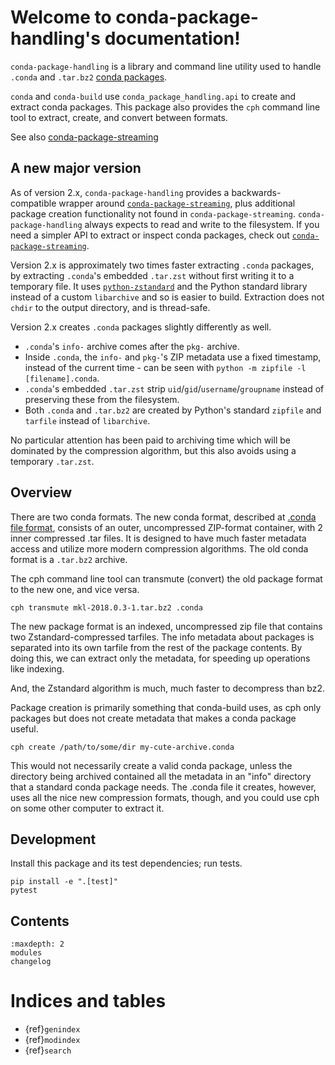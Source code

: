 # Welcome to conda-package-handling's documentation!

`conda-package-handling` is a library and command line utility used to handle
`.conda` and `.tar.bz2` [conda
packages](https://docs.conda.io/projects/conda/en/latest/user-guide/concepts/packages.html).

`conda` and `conda-build` use `conda_package_handling.api` to create and extract
conda packages. This package also provides the `cph` command line tool to
extract, create, and convert between formats.

See also
[conda-package-streaming](https://github.com/conda-incubator/conda-package-streaming)

## A new major version

As of version 2.x, `conda-package-handling` provides a backwards-compatible
wrapper around
[`conda-package-streaming`](https://conda.github.io/conda-package-streaming/),
plus additional package creation functionality not found in
`conda-package-streaming`. `conda-package-handling` always expects to read and
write to the filesystem. If you need a simpler API to extract or inspect conda
packages, check out
[`conda-package-streaming`](https://conda.github.io/conda-package-streaming/).

Version 2.x is approximately two times faster extracting `.conda` packages, by
extracting `.conda`'s embedded `.tar.zst` without first writing it to a
temporary file. It uses
[`python-zstandard`](https://github.com/indygreg/python-zstandard) and the
Python standard library instead of a custom `libarchive` and so is easier to
build. Extraction does not `chdir` to the output directory, and is thread-safe.

Version 2.x creates `.conda` packages slightly differently as well.

* `.conda`'s `info-` archive comes after the `pkg-` archive.
* Inside `.conda`, the `info-` and `pkg-`'s ZIP metadata use a fixed timestamp,
  instead of the current time - can be seen with `python -m zipfile -l
  [filename].conda`.
* `.conda`'s embedded `.tar.zst` strip `uid`/`gid`/`username`/`groupname`
  instead of preserving these from the filesystem.
* Both `.conda` and `.tar.bz2` are created by Python's standard `zipfile` and
  `tarfile` instead of `libarchive`.

No particular attention has been paid to archiving time which will be dominated
by the compression algorithm, but this also avoids using a temporary `.tar.zst`.

## Overview

There are two conda formats. The new conda format, described at [.conda file
format](https://docs.conda.io/projects/conda/en/latest/user-guide/concepts/packages.html?highlight=format#conda-file-format),
consists of an outer, uncompressed ZIP-format container, with 2 inner compressed
.tar files. It is designed to have much faster metadata access and utilize more
modern compression algorithms. The old conda format is a `.tar.bz2` archive.

The cph command line tool can transmute (convert) the old package format to the
new one, and vice versa.

```
cph transmute mkl-2018.0.3-1.tar.bz2 .conda
```

The new package format is an indexed, uncompressed zip file that contains two
Zstandard-compressed tarfiles. The info metadata about packages is separated
into its own tarfile from the rest of the package contents. By doing this, we
can extract only the metadata, for speeding up operations like indexing.

And, the Zstandard algorithm is much, much faster to decompress than bz2.

Package creation is primarily something that conda-build uses, as cph only
packages but does not create metadata that makes a conda package useful.

```
cph create /path/to/some/dir my-cute-archive.conda
```

This would not necessarily create a valid conda package, unless the directory
being archived contained all the metadata in an "info" directory that a standard
conda package needs. The .conda file it creates, however, uses all the nice new
compression formats, though, and you could use cph on some other computer to
extract it.

## Development

Install this package and its test dependencies; run tests.

```
pip install -e ".[test]"
pytest
```

## Contents

```{toctree}
:maxdepth: 2
modules
changelog
```

# Indices and tables

- {ref}`genindex`
- {ref}`modindex`
- {ref}`search`
